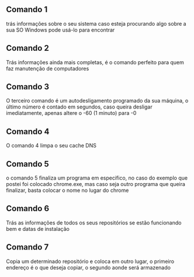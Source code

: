 ## Comando 1

<p> trás informações sobre o seu sistema caso esteja procurando algo sobre a sua SO Windows pode usá-lo para encontrar </p>

## Comando 2

<p> Trás informações ainda mais completas, é o comando perfeito para quem faz manutenção de computadores </p>

## Comando 3

<p> O terceiro comando é um autodesligamento programado da sua máquina, o último número é contado em segundos, caso queira desligar imediatamente, apenas altere o -60 (1 minuto) para -0</p>

## Comando 4

<p> O comando 4 limpa o seu cache DNS </p>

## Comando 5

<p> o comando 5 finaliza um programa em especifico, no caso do exemplo que postei foi colocado chrome.exe, mas caso seja outro programa que queira finalizar, basta colocar o nome no lugar do chrome</p>

## Comando 6

<p> Trás as informações de todos os seus repositórios se estão funcionando bem e datas de instalação</p>

## Comando 7

<p> Copia um determinado repositório e coloca em outro lugar, o primeiro endereço é o que deseja copiar, o segundo aonde será armazenado</p>
